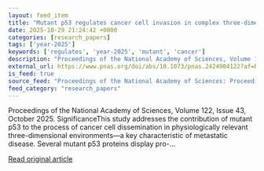 ```yaml
---
layout: feed_item
title: "Mutant p53 regulates cancer cell invasion in complex three-dimensional environments through mevalonate pathway–dependent Rho/ROCK signaling"
date: 2025-10-29 21:24:42 +0000
categories: [research_papers]
tags: ['year-2025']
keywords: ['regulates', 'year-2025', 'mutant', 'cancer']
description: "Proceedings of the National Academy of Sciences, Volume 122, Issue 43, October 2025"
external_url: https://www.pnas.org/doi/abs/10.1073/pnas.2424904122?af=R
is_feed: true
source_feed: "Proceedings of the National Academy of Sciences: Proceedings of the National Academy of Sciences: Table of Contents"
feed_category: "research_papers"
---
```


Proceedings of the National Academy of Sciences, Volume 122, Issue 43, October 2025. SignificanceThis study addresses the contribution of mutant p53 to the process of cancer cell dissemination in physiologically relevant three-dimensional environments—a key characteristic of metastatic disease. Several mutant p53 proteins display pro-...

[Read original article](https://www.pnas.org/doi/abs/10.1073/pnas.2424904122?af=R)
